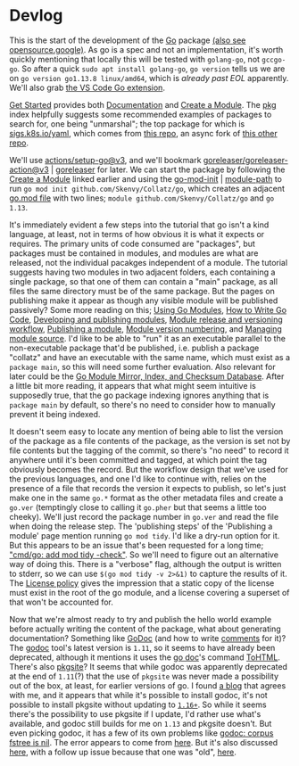 # Devlog
This is the start of the development of the [Go](https://go.dev/) package [(also see opensource.google)](https://cs.opensource.google/go/go). As go is a spec and not an implementation, it's worth quickly mentioning that locally this will be tested with `golang-go`, not `gccgo-go`. So after a quick `sudo apt install golang-go`, `go version` tells us we are on `go version go1.13.8 linux/amd64`, which is _already past EOL_ apparently. We'll also grab [the VS Code Go extension](https://marketplace.visualstudio.com/items?itemName=golang.Go).

[Get Started](https://go.dev/learn/) provides both [Documentation](https://go.dev/doc/) and [Create a Module](https://go.dev/doc/tutorial/create-module). The [pkg](https://pkg.go.dev/) index helpfully suggests some recommended examples of packages to search for, one being "unmarshal"; the top package for which is [sigs.k8s.io/yaml](https://pkg.go.dev/sigs.k8s.io/yaml), which comes from [this repo](https://github.com/kubernetes-sigs/yaml), an async fork of [this other repo](https://github.com/ghodss/yaml).

We'll use [actions/setup-go@v3](https://github.com/marketplace/actions/setup-go-environment), and we'll bookmark [goreleaser/goreleaser-action@v3](https://github.com/marketplace/actions/goreleaser-action) | [goreleaser](https://goreleaser.com/) for later. We can start the package by following the [Create a Module](https://go.dev/doc/tutorial/create-module) linked earlier and using the [go-mod-init](https://go.dev/ref/mod#go-mod-init) | [module-path](https://go.dev/ref/mod#module-path) to run `go mod init github.com/Skenvy/Collatz/go`, which creates an adjacent [go.mod file](https://go.dev/doc/modules/gomod-ref) with two lines; `module github.com/Skenvy/Collatz/go` and `go 1.13`.

It's immediately evident a few steps into the tutorial that go isn't a kind language, at least, not in terms of how obvious it is what it expects or requires. The primary units of code consumed are "packages", but packages must be contained in modules, and modules are what are released, not the individual pacakges independent of a module. The tutorial suggests having two modules in two adjacent folders, each containing a single package, so that one of them can contain a "main" package, as all files the same directory must be of the same package. But the pages on publishing make it appear as though any visible module will be published passively? Some more reading on this; [Using Go Modules](https://go.dev/blog/using-go-modules), [How to Write Go Code](https://go.dev/doc/code), [Developing and publishing modules](https://go.dev/doc/modules/developing), [Module release and versioning workflow](https://go.dev/doc/modules/release-workflow), [Publishing a module](https://go.dev/doc/modules/publishing), [Module version numbering](https://go.dev/doc/modules/version-numbers), and [Managing module source](https://go.dev/doc/modules/managing-source). I'd like to be able to "run" it as an executable parallel to the non-executable package that'd be published, i.e. publish a package "collatz" and have an executable with the same name, which must exist as a `package main`, so this will need some further evaluation. Also relevant for later could be the [Go Module Mirror, Index, and Checksum Database](https://proxy.golang.org/). After a little bit more reading, it appears that what might seem intuitive is supposedly true, that the go package indexing ignores anything that is `package main` by default, so there's no need to consider how to manually prevent it being indexed.

It doesn't seem easy to locate any mention of being able to list the version of the package as a file contents of the package, as the version is set not by file contents but the tagging of the commit, so there's "no need" to record it anywhere until it's been committed and tagged, at which point the tag obviously becomes the record. But the workflow design that we've used for the previous languages, and one I'd like to continue with, relies on the presence of a file that records the version it expects to publish, so let's just make one in the same `go.*` format as the other metadata files and create a `go.ver` (temptingly close to calling it `go.pher` but that seems a little too cheeky). We'll just record the package number in `go.ver` and read the file when doing the release step. The 'publishing steps' of the 'Publishing a module' page mention running `go mod tidy`. I'd like a dry-run option for it. But this appears to be an issue that's been requested for a long time; ["cmd/go: add mod tidy -check"](https://github.com/golang/go/issues/27005). So we'll need to figure out an alternative way of doing this. There is a "verbose" flag, although the output is written to stderr, so we can use `$(go mod tidy -v 2>&1)` to capture the results of it. The [License policy](https://pkg.go.dev/license-policy) gives the impression that a static copy of the license must exist in the root of the go module, and a license covering a superset of that won't be accounted for.

Now that we're almost ready to try and publish the hello world example before actually writing the content of the package, what about generating documentation? Something like [GoDoc](https://go.dev/blog/godoc) (and how to write [comments](https://go.dev/doc/comment) for it)? The [godoc](https://pkg.go.dev/golang.org/x/tools/cmd/godoc) tool's latest version is `1.11`, so it seems to have already been deprecated, although it mentions it uses the [go doc](https://pkg.go.dev/go/doc)'s command [ToHTML](https://pkg.go.dev/go/doc#ToHTML). There's also [pkgsite](https://pkg.go.dev/golang.org/x/pkgsite/cmd/pkgsite)? It seems that while godoc was apparently deprecated at the end of `1.11`(?) that the use of `pkgsite` was never made a possibility out of the box, at least, for earlier versions of go. I found [a blog](https://mdaverde.com/posts/golang-local-docs/) that agrees with me, and it appears that while it's possible to install godoc, it's not possible to install pkgsite without updating to [`1.16+`](https://pkg.go.dev/embed?tab=versions). So while it seems there's the possibility to use pkgsite if I update, I'd rather use what's available, and godoc still builds for me on `1.13` and pkgsite doesn't. But even picking godoc, it has a few of its own problems like [godoc: corpus fstree is nil](https://bugs.launchpad.net/ubuntu/+source/golang-1.9/+bug/1743452). The error appears to come from [here](https://go.googlesource.com/tools/+/refs/heads/release-branch.go1.13/godoc/corpus.go). But it's also discussed [here](https://github.com/golang/go/issues/15049), with a follow up issue because that one was "old", [here](https://github.com/golang/go/issues/23445).
